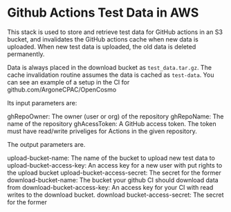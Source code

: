 # Github Actions Test Data in AWS

This stack is used to store and retrieve test data for GitHub actions in an S3 bucket, and invalidates the GitHub actions cache when new data is uploaded. When new test data is uploaded, the old data is deleted permanently.

Data is always placed in the download bucket as `test_data.tar.gz`. The cache invalidation routine assumes the data is cached as `test-data`. You can see an example of a setup in the CI for github.com/ArgoneCPAC/OpenCosmo

Its input parameters are:

ghRepoOwner: The owner (user or org) of the repository
ghRepoName: The name of the repository
ghAcessToken: A GitHub access token. The token must have read/write priveliges for Actions in the given repository.

The output parameters are.

upload-bucket-name: The name of the bucket to upload new test data to
upload-bucket-access-key: An access key for a new user with put rights to the upload bucket
upload-bucket-access-secret: The secret for the former
download-bucket-name: The bucket your github CI should download data from
download-bucket-access-key: An access key for your CI with read writes to the download bucket.
download bucket-access-secret: The secret for the former


